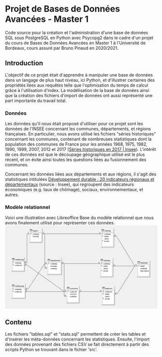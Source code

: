 # Projet de Bases de Données Avancées - Master 1
Code source pour la création et l'administration d'une base de données SQL sous PostgreSQL en Python avec Psycopg2 dans le cadre d'un projet du cours de Bases de Données Avancées en Master 1 à l'Université de Bordeaux, cours assuré par Bruno Pinaud en 2020/2021. 

## Introduction
L'objectif de ce projet était d'apprendre à manipuler une base de données dans un langage de plus haut niveau, ici Python, et d'illustrer certaines des propriétés liées aux requêtes telle que l'optimisation du temps de calcul grâce à l'utilisation d'index. La modélisation de la base de données ainsi que la création des fichiers d'import de données ont aussi représenté une part importante du travail total. 

### Données
Les données qu'il nous était proposé d'utiliser pour ce projet sont les données de l'INSEE concernant les communes, départements, et régions françaises. En particulier, nous avons utilisé les fichiers "séries historiques" concernant les communes, contenant de nombreuses statistiques dont la population des communes de France pour les années 1968, 1975, 1982, 1990, 1999, 2007, 2012 et 2017 (<a href="https://www.insee.fr/fr/statistiques/4515941">Séries historiques en 2017 | Insee</a>). L'intérêt de ces données est que le découpage géographique utilisé est le plus récent, et on évite ainsi toutes les questions liées au fusionnement des communes.

Concernant les données liées aux départements et aux régions, il s'agit des statistiques intitulées <a href="https://www.insee.fr/fr/statistiques/2512993">Développement durable&nbsp;: 20 indicateurs régionaux et départementaux</a> (source : Insee), qui regroupent des indicateurs économiques (e.g. taux de chômage), sociaux, environnementaux, et autres.

### Modèle relationnel
Voici une illustration avec Libreoffice Base du modèle relationnel que nous avons finalement utilisé pour représenter ces données.
<img src="images/schema.png" alt="modèle relationnel"/>

## Contenu
Les fichiers "tables.sql" et "stats.sql" permettent de créer les tables et d'insérer les méta-données concernant les statistiques. Ensuite, l'import des données provenant des fichiers CSV se fait directement à partir des scripts Python se trouvant dans le fichier 'src'.
